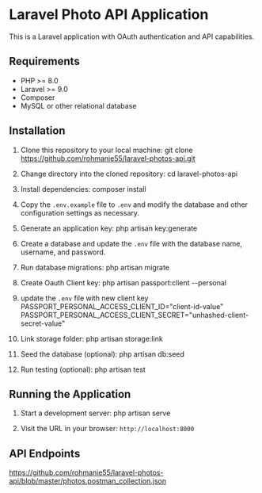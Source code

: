 # Laravel Photo API Application

This is a Laravel application with OAuth authentication and API capabilities.

## Requirements

- PHP >= 8.0
- Laravel >= 9.0
- Composer
- MySQL or other relational database

## Installation

1. Clone this repository to your local machine:
git clone https://github.com/rohmanie55/laravel-photos-api.git

2. Change directory into the cloned repository:
cd laravel-photos-api

3. Install dependencies:
composer install

4. Copy the `.env.example` file to `.env` and modify the database and other configuration settings as necessary.

5. Generate an application key:
php artisan key:generate

6. Create a database and update the `.env` file with the database name, username, and password.

7. Run database migrations:
php artisan migrate

8. Create Oauth Client key:
php artisan passport:client --personal

9. update the `.env` file with new client key
PASSPORT_PERSONAL_ACCESS_CLIENT_ID="client-id-value"
PASSPORT_PERSONAL_ACCESS_CLIENT_SECRET="unhashed-client-secret-value"

10. Link storage folder:
php artisan storage:link

10. Seed the database (optional):
php artisan db:seed

11. Run testing (optional):
php artisan test

## Running the Application

1. Start a development server:
php artisan serve

2. Visit the URL in your browser: `http://localhost:8000`

## API Endpoints
https://github.com/rohmanie55/laravel-photos-api/blob/master/photos.postman_collection.json


